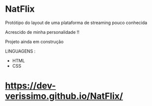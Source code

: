 # NatFlix

Protótipo do layout de uma plataforma de streaming pouco conhecida

Acrescido de minha personalidade !!

Projeto ainda em construção

LINGUAGENS : 

- HTML
- CSS

# https://dev-verissimo.github.io/NatFlix/


